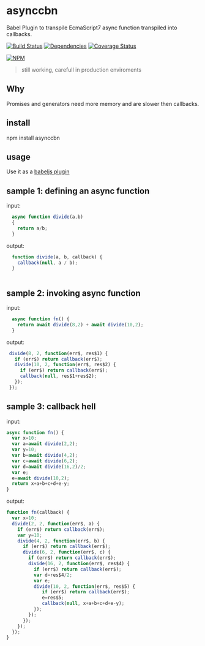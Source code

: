 # asynccbn 
Babel Plugin to transpile EcmaScript7 async function transpiled into callbacks.

[![Build Status](https://travis-ci.org/thr0w/asynccbn.png)](https://travis-ci.org/thr0w/asynccbn) [![Dependencies](https://david-dm.org/thr0w/asynccbn.svg)](https://david-dm.org/thr0w/asynccbn) [![Coverage Status](https://img.shields.io/coveralls/thr0w/asynccbn.svg)](https://coveralls.io/r/thr0w/asynccbn?branch=master)

[![NPM](https://nodei.co/npm/asynccbn.png?downloads=true)](https://nodei.co/npm/asynccbn/)

> still working, carefull in production enviroments

## Why

Promises and generators need more memory and are slower then callbacks.

## install
npm install asynccbn

## usage 

Use it as a [babeljs plugin](https://babeljs.io/docs/advanced/plugins/)

## sample 1: defining an async function
input:
```javascript
  async function divide(a,b)
  {                         
    return a/b;
  }            
```
output:
```javascript
  function divide(a, b, callback) {
    callback(null, a / b);
  }
  
```

## sample 2: invoking async function
input:
```javascript
  async function fn() { 
    return await divide(8,2) + await divide(10,2);
  }
```
output:
```javascript
 divide(8, 2, function(err$, res$1) {
   if (err$) return callback(err$);
   divide(10, 2, function(err$, res$2) {
     if (err$) return callback(err$);
     callback(null, res$1+res$2);
   });
 });  
```


## sample 3: callback hell
input:
```javascript
async function fn() { 
  var x=10;                   
  var a=await divide(2,2);    
  var y=10;                   
  var b=await divide(4,2);    
  var c=await divide(6,2);    
  var d=await divide(16,2)/2; 
  var e;                      
  e=await divide(10,2);       
  return x+a+b+c+d+e-y;       
}
```
output:
```javascript
function fn(callback) {
  var x=10;
  divide(2, 2, function(err$, a) {
    if (err$) return callback(err$);
    var y=10;
    divide(4, 2, function(err$, b) {
      if (err$) return callback(err$);
      divide(6, 2, function(err$, c) {
        if (err$) return callback(err$);
        divide(16, 2, function(err$, res$4) {
          if (err$) return callback(err$);
          var d=res$4/2;
          var e;
          divide(10, 2, function(err$, res$5) {
             if (err$) return callback(err$);
             e=res$5;
             callback(null, x+a+b+c+d+e-y);
          });
        });
      });
    });
  });
}
```
